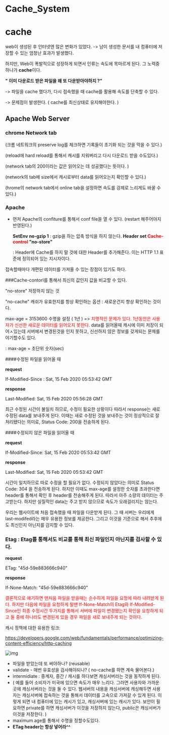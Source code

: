 # Cache_System
# cache

web이 생성된 후 인터넷엔 많은 변화가 있었다. -> 남이 생성한 문서를 내 컴퓨터에 저장할 수 있는 엄청난 효과가 발생했다.

하지만, Web이 폭발적으로 성장하게 되면서 인류는 속도에 목마르게 된다. 그 노력중 하나가 **cache**이다.

**" 이미 다운로드 받은 파일을 왜 또 다운받아야하지 ?"** 

-> 파일을 cache 했다가, 다시 접속했을 때 cache를 활용해 속도를 단축할 수 있다.

-> 문제점이 발생한다. ( cache를 최신상태로 유지해야한다. )



## Apache Web Server

### chrome Network tab

(크롬 네트워크의 preserve log를 체크하면 기록들이 초기화 되는 것을 막을 수 있다.)

(reload에 hard reload를 통해서 캐시를 지워버리고 다시 다운로드 받을 수도있다.)

(network tab의 200이라는 값은 읽어오는 데 성공했다는 뜻이다. )

(network의 tab에 size에서 캐시로부터 data를 읽어오는지 확인할 수 있다.)

(hrome의 network tab에서 online tab을 설정하면 속도를 강제로 느리게도 바꿀 수 있다.)

### Apache

* 먼저 Apache의 confiture를 통해서 conf file을 열 수 있다. (restart 해주어야지 반영된다.)

  

  **SetEnv no-gzip 1** : gzip을 하는 압축 방식을 하지 않는다.
  **Header set <span style = "color:Red">Cache-control</span> "no-store"** 

  : Header에 Cache를 하지 말 것에 대한 Header를 추가해준다. 이는 HTTP 1.1 표준에 정의되어 있는 지시자이다.

 접속할때마다 개편된 데이터를 가져올 수 있는 장점이 있기도 하다.

###Cache-contorl를 통해서 최신의 값인지 값을 비교할 수 있다.

"no-store" 저장하지 않는 것

"no-cache" 캐쉬가 유효한지를 항상 확인하는 옵션 : 새로운건지 항상 확인하는 것이다.

max-age = 3153600 수명을 설정 ( 1년 ) => <span style = "color:red">치명적인 문제가 있다. 1년동안은 사용자가 신선한 새로운 데이터를 읽어오지 못한다.</span> data를 읽어올때 캐시에 이미 저장이 되어ㅅ있는데 서버에서 변경된것을 인지 못하고, 신선하지 않은 정보를 갖게되는 문제를 야기할수도 있다.

: max-age = 초단위 숫자(sec)



####수정된 파일을 읽어올 때

**request** 

If-Modified-Since : Sat, 15 Feb 2020 05:53:42 GMT

**response**

Last-Modified: Sat, 15 Feb 2020 05:56:28 GMT



최근 수정된 시간이 불일치 하므로, 수정이 필요한 상황이다 따라서 response는 새로 수정된 data를 보내주게 된다. 이때는 새로 수정된 것을 보내주는 것이 정상적으로 잘 처리됐다는 의미로, Status Code: 200을 전송하게 된다.

####수정되지 않은 파일을 읽어올 때

**request** 

If-Modified-Since: Sat, 15 Feb 2020 05:53:42 GMT

**response**

Last-Modified: Sat, 15 Feb 2020 05:53:42 GMT

시간이 일치하므로 따로 수정을 할 필요가 없다. 수정되지 않았다는 의미로 Status Code: 304 을 전송하게 된다. 하지만 이때도 max-age를 설정한 숫자를 초과한다면 header를 통해서 확인 후 header를 전송해주게 된다. 따라서 아주 소량의 데이터는 주고받는다. 하지만 실질적인 data는 주고 받지 않으므로 속도가 오래걸리지는 않는다.

 

우리는 웹사이트에 처음 접속했을 때 파일을 다운받게 된다. 그 때 서버는 우리에게 last-modifed라는 매우 유용한 정보를 제공한다. 그리고 이것을 기준으로 해서 추후에도 최신인지 아닌지를 감지할 수 있다.

### Etag : Etag를 통해서도 비교를 통해 최신 파일인지 아닌지를 검사할 수 있다.

**request** 

ETag: "45d-59e883666c940"

**response**

If-None-Match: "45d-59e883666c940"



<span style = "color:red">결론적으로 얘기하면 맨처음 파일을 받을때는 순수하게 파일을 요청에 따라 내려받게 된다. 하지만 다음에 파일을 요청하게 될땐 If-None-Match의 Etag와 If-Modified-Since인 최종 수정시간 두가지를 통해서 서버에 파일이 변경됐는지 확인을 요청하게 되고 둘 중에 하나라도 변경된게 있을 경우 파일을 새로 보내주게 되는 것이다.</span>

캐시 정책에 대한 유용한 링크:

https://developers.google.com/web/fundamentals/performance/optimizing-content-efficiency/http-caching

![img](https://developers.google.com/web/fundamentals/performance/optimizing-content-efficiency/images/http-cache-decision-tree.png)

* 파일을 받았는데 또 써야하나? (reusable)
* validate - 매번 유효성을 검사해야되나? ( no-cache를 하면 계속 물어본다.)
* intermidiate : 중계자, 중간 / 캐시를 하다보면 캐싱서버라는 것을 동작하게 된다. 
* ( 예를 들어 소비자가 미국에 있으면 속도가 매우 느리다. 그러면 사용자와 가까운 곳에 캐싱서버라는 것을 둘 수 있다. 웹서버의 내용을 캐싱서버에 캐싱해두면 사용자는 캐싱서버에 접속하는 것을 통해서 데이터를 고속으로 가져갈 수 있게 된다.  이렇게 되면 내 컴퓨터에 있는 캐시가 있고, 캐싱서버에 있는 캐시가 있다. 보안이 필요하면 private를 하면 캐싱서버가 이것을 저장하지 않는다, public은 캐싱서버가 이것을 저장한다. )
* maximum age를 통해서 수명을 정할수도있다.
* **ETag header는 항상 넣어라^^**
